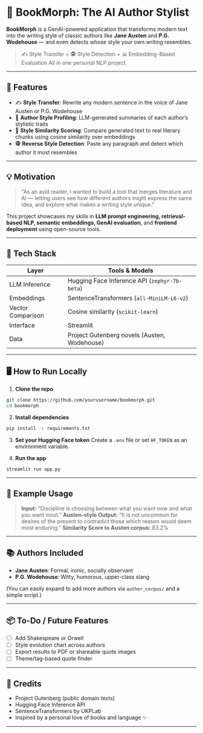# 📘 BookMorph: The AI Author Stylist

**BookMorph** is a GenAI-powered application that transforms modern text into the writing style of classic authors like **Jane Austen** and **P.G. Wodehouse** — and even detects whose style your own writing resembles.

> ✍️ Style Transfer + 🕵️ Style Detection + 📊 Embedding-Based Evaluation
> All in one personal NLP project.


---

## 🚀 Features

* ✍️ **Style Transfer**: Rewrite any modern sentence in the voice of Jane Austen or P.G. Wodehouse
* 🧠 **Author Style Profiling**: LLM-generated summaries of each author’s stylistic traits
* 🧪 **Style Similarity Scoring**: Compare generated text to real literary chunks using cosine similarity over embeddings
* 🕵️ **Reverse Style Detection**: Paste any paragraph and detect which author it most resembles

---

## 💡 Motivation

> "As an avid reader, I wanted to build a tool that merges literature and AI — letting users see how different authors might express the same idea, and explore what makes a writing style unique."

This project showcases my skills in **LLM prompt engineering, retrieval-based NLP, semantic embeddings, GenAI evaluation**, and **frontend deployment** using open-source tools.

---

## 🧠 Tech Stack

| Layer             | Tools & Models                                |
| ----------------- | --------------------------------------------- |
| LLM Inference     | Hugging Face Inference API (`zephyr-7b-beta`) |
| Embeddings        | SentenceTransformers (`all-MiniLM-L6-v2`)     |
| Vector Comparison | Cosine similarity (`scikit-learn`)            |
| Interface         | Streamlit                                     |
| Data              | Project Gutenberg novels (Austen, Wodehouse)  |

---


## 🖥️ How to Run Locally

1. **Clone the repo**

```bash
git clone https://github.com/yourusername/bookmorph.git
cd bookmorph
```

2. **Install dependencies**

```bash
pip install -r requirements.txt
```

3. **Set your Hugging Face token**
   Create a `.env` file or set `HF_TOKEN` as an environment variable.

4. **Run the app**

```bash
streamlit run app.py
```

---

## 🔑 Example Usage

> **Input:** “Discipline is choosing between what you want now and what you want most.”
> **Austen-style Output:** “It is not uncommon for desires of the present to contradict those which reason would deem most enduring.”
> **Similarity Score to Austen corpus:** 83.2%

---

## 📚 Authors Included

* **Jane Austen**: Formal, ironic, socially observant
* **P.G. Wodehouse**: Witty, humorous, upper-class slang

(You can easily expand to add more authors via `author_corpus/` and a simple script.)

---

## 📦 To-Do / Future Features

* [ ] Add Shakespeare or Orwell
* [ ] Style evolution chart across authors
* [ ] Export results to PDF or shareable quote images
* [ ] Theme/tag-based quote finder

---

## 📣 Credits

* Project Gutenberg (public domain texts)
* Hugging Face Inference API
* SentenceTransformers by UKPLab
* Inspired by a personal love of books and language ✨

---
